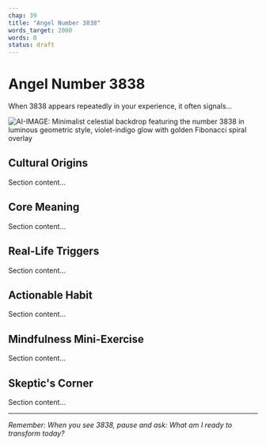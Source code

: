 ```yaml
---
chap: 39
title: "Angel Number 3838"
words_target: 2000
words: 0
status: draft
---
```


# Angel Number 3838

When 3838 appears repeatedly in your experience, it often signals...

![AI-IMAGE: Minimalist celestial backdrop featuring the number 3838 in luminous geometric style, violet-indigo glow with golden Fibonacci spiral overlay]()

## Cultural Origins

Section content...

## Core Meaning

Section content...

## Real-Life Triggers

Section content...

## Actionable Habit

Section content...

## Mindfulness Mini-Exercise

Section content...

## **Skeptic's Corner**

Section content...

---

*Remember: When you see 3838, pause and ask: What am I ready to transform today?*
